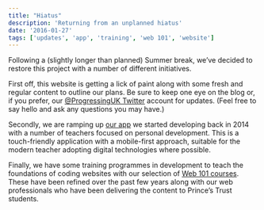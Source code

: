 ```yaml
---
title: "Hiatus"
description: 'Returning from an unplanned hiatus'
date: '2016-01-27'
tags: ['updates', 'app', 'training', 'web 101', 'website']
---
```


Following a (slightly longer than planned) Summer break, we’ve decided to restore this project with a number of different initiatives.

First off, this website is getting a lick of paint along with some fresh and regular content to outline our plans. Be sure to keep one eye on the blog or, if you prefer, our <a href="https://twitter.com/ProgressingUK">@ProgressingUK Twitter</a> account for updates. (Feel free to say hello and ask any questions you may have.)

Secondly, we are ramping up <a href="http://progressing.co.uk/app/">our app</a> we started developing back in 2014 with a number of teachers focused on personal development. This is a touch-friendly application with a mobile-first approach, suitable for the modern teacher adopting digital technologies where possible.

Finally, we have some training programmes in development to teach the foundations of coding websites with our selection of <a href="http://progressing.co.uk/web-101/">Web 101 courses</a>. These have been refined over the past few years along with our web professionals who have been delivering the content to Prince’s Trust students.